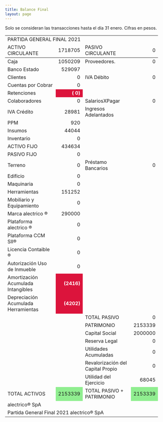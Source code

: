 ```yaml
--- 
title: Balance Final
layout: page
--- 
```


Solo se consideran las transacciones hasta el día 31	enero.
Cifras en pesos.
<table>
<tr> <td colspan='6'> PARTIDA GENERAL FINAL 2021 </td> </tr> 
<tr> <td>  ACTIVO CIRCULANTE </td> <td align='right' > 1718705</td>
<td > PASIVO CIRCULANTE </td> <td align='right' >0</td> </tr>
<tbody>
<tr> <td> Caja </td> <td align='right' >1050209</td> <td> Proveedores. </td> <td align='right' > 0</td> </tr>
<tr> <td> Banco Estado </td> <td align='right'  >529097</td></tr>
<tr> <td> Clientes </td> <td align='right' >0</td> <td >  IVA Débito </td> <td align='right'>0</td> </tr>
<tr> <td> Cuentas por Cobrar </td> <td align='right' >0</td></tr>
<tr> <td> Retenciones </td> <td align='right' style='font-weight:bold; color: white; background-color: crimson'>(  0)</td> </tr> 
<tr> <td> Colaboradores </td> <td align='right' > 0</td> 
<td> SalariosXPagar </td> <td align='right'> 0</td></tr> 
<tr> <td> IVA Crédito </td><td align='right' >28981</td> 
<td> Ingresos Adelantados </td> </tr>
<tr> <td> PPM </td> <td align='right' >920</td></tr> 
<tr> <td> Insumos</td> <td align='right'>44044</td> </tr>
<tr> <td> Inventario </td>
<td align='right'>0</td> </tr>
<tr><td> ACTIVO FIJO </td> <td align='right'>434634</td></tr> 
<tr><td> PASIVO FIJO </td> <td align='right'>0</td></tr> 
<tr> <td> Terreno </td> <td align='right'>0</td> 
<td> Préstamo Bancarios </td> <td align='right'>0</td> </tr>
<tr><td> Edificio </td> <td align='right'>0</td> </tr>
<tr><td> Maquinaria </td> <td align='right'>0</td> <td colspan='2'> </td> </tr>
<tr><td> Herramientas </td> <td align='right'>151252</td> <td colspan='2'> </td> </tr>
<tr><td> Mobiliario y Equipamiento </td><td align='right' > 0 </td> <td colspan='2'> </td> </tr>
<tr><td> Marca alectrico ® </td> <td align='right'>290000</td> <td colspan='2'> </td> </tr>
<tr><td> Plataforma alectrico ® </td> <td align='right'>0</td> <td colspan='2'> </td> </tr>
<tr><td> Plataforma CCM SII® </td> <td align='right'>0</td> <td colspan='2'> </td> </tr>
<tr><td> Licencia Contaible ®  </td> <td align='right'>0</td> <td colspan='2'> </td> </tr>
<tr><td> Autorización Uso de Inmueble </td> <td align='right'>0</td> <td colspan='2'> </td> </tr>
<tr><td> Amortización Acumulada Intangibles </td> <td align='right' style='font-weight:bold; color: white; background-color: crimson'>(2416)</td> <td colspan='2'> </td> </tr>
<tr><td> Depreciación Acumulada Herramientas </td> <td align='right' style='font-weight:bold; color: white; background-color: crimson'>(4202)</td><td colspan='2'> </td> </tr>
<tr> <td> </td> <td> </td> <td> TOTAL PASIVO </td> <td align='right'> 0</td></tr>
<tr> <td> </td> <td> </td> <td> PATRIMONIO </td> <td align='right'>2153339</td> </tr><tr> <td colspan='2'></td> <td> Capital Social </td><td align='right'> 2000000</td> </tr>
<tr> <td colspan='2'></td> <td> Reserva Legal </td> <td align='right' >0</td> </tr>
<tr> <td colspan='2'></td> <td> Utilidades Acumuladas </td> <td align='right' >0</td> </tr>
<tr> <td colspan='2'></td> <td> Revalorización del Capital Propio </td> <td align='right' >0</td> </tr>
<tr> <td colspan='2'></td> <td> Utilidad del Ejercicio </td><td align='right'>68045</td> </tr>
<tr><td>TOTAL ACTIVOS</td><td style='background-color: lightgreen'>2153339</td><td>TOTAL PASIVO + PATRIMONIO</td><td style='background-color: lightgreen'>2153339</td></tr>
<tr><td colspan='8'> alectrico® SpA </td> </tr>
<tr><td colspan='8'> Partida General Final 2021 alectrico® SpA</td></tr>
</tbody>
</table>
